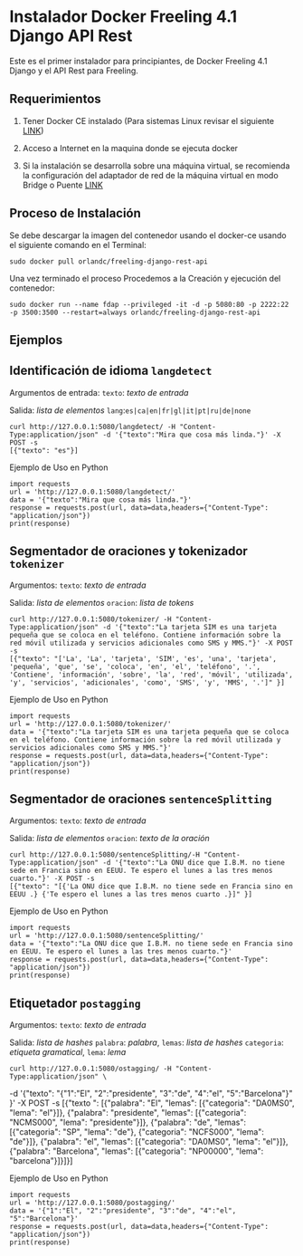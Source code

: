 # Instalador Docker Freeling 4.1 Django API Rest

Este es el primer instalador para principiantes, de Docker Freeling 4.1 Django y el API Rest para Freeling.

## Requerimientos

1. Tener Docker CE instalado (Para sistemas Linux revisar el siguiente [LINK](https://gist.github.com/subfuzion/90e8498a26c206ae393b66804c032b79))

3. Acceso a Internet en la maquina donde se ejecuta docker

3. Si la instalación se desarrolla sobre una máquina virtual, se recomienda la configuración del adaptador de red de la máquina virtual en modo Bridge o Puente [LINK](https://geek-university.com/oracle-virtualbox/configure-bridged-networks/)


## Proceso de Instalación

Se debe descargar la imagen del contenedor usando el docker-ce usando el siguiente comando en el Terminal:

    sudo docker pull orlandc/freeling-django-rest-api

Una vez terminado el proceso Procedemos a la Creación y ejecución del contenedor:

    sudo docker run --name fdap --privileged -it -d -p 5080:80 -p 2222:22 -p 3500:3500 --restart=always orlandc/freeling-django-rest-api

## Ejemplos

## Identificación de idioma `langdetect`

Argumentos de entrada: `texto`: *texto de entrada* 

Salida: *lista de elementos* `lang`:`es|ca|en|fr|gl|it|pt|ru|de|none`

    curl http://127.0.0.1:5080/langdetect/ -H "Content-Type:application/json" -d '{"texto":"Mira que cosa más linda."}' -X POST -s
    [{"texto": "es"}]

Ejemplo de Uso en Python

    import requests
    url = 'http://127.0.0.1:5080/langdetect/'
    data = '{"texto":"Mira que cosa más linda."}'
    response = requests.post(url, data=data,headers={"Content-Type": "application/json"})
    print(response)

## Segmentador de oraciones y tokenizador `tokenizer`

Argumentos: `texto`: *texto de entrada*

Salida: *lista de elementos* `oracion`: *lista de tokens*

    curl http://127.0.0.1:5080/tokenizer/ -H "Content-Type:application/json" -d '{"texto":"La tarjeta SIM es una tarjeta pequeña que se coloca en el teléfono. Contiene información sobre la red móvil utilizada y servicios adicionales como SMS y MMS."}' -X POST -s
    [{"texto": "['La', 'La', 'tarjeta', 'SIM', 'es', 'una', 'tarjeta', 'pequeña', 'que', 'se', 'coloca', 'en', 'el', 'teléfono', '.', 'Contiene', 'información', 'sobre', 'la', 'red', 'móvil', 'utilizada', 'y', 'servicios', 'adicionales', 'como', 'SMS', 'y', 'MMS', '.']" }]

Ejemplo de Uso en Python

    import requests
    url = 'http://127.0.0.1:5080/tokenizer/'
    data = '{"texto":"La tarjeta SIM es una tarjeta pequeña que se coloca en el teléfono. Contiene información sobre la red móvil utilizada y servicios adicionales como SMS y MMS."}'
    response = requests.post(url, data=data,headers={"Content-Type": "application/json"})
    print(response)

## Segmentador de oraciones `sentenceSplitting`

Argumentos: `texto`: *texto de entrada*

Salida: *lista de elementos* `oracion`: *texto de la oración*

    curl http://127.0.0.1:5080/sentenceSplitting/-H "Content-Type:application/json" -d '{"texto":"La ONU dice que I.B.M. no tiene sede en Francia sino en EEUU. Te espero el lunes a las tres menos cuarto."}' -X POST -s
    [{"texto": "[{'La ONU dice que I.B.M. no tiene sede en Francia sino en EEUU .} {'Te espero el lunes a las tres menos cuarto .}]" }]

Ejemplo de Uso en Python

    import requests
    url = 'http://127.0.0.1:5080/sentenceSplitting/'
    data = '{"texto":"La ONU dice que I.B.M. no tiene sede en Francia sino en EEUU. Te espero el lunes a las tres menos cuarto."}'
    response = requests.post(url, data=data,headers={"Content-Type": "application/json"})
    print(response)

## Etiquetador `postagging`

Argumentos: `texto`: *texto de entrada*

Salida: *lista de hashes* `palabra`: *palabra*, `lemas`: *lista de hashes* `categoria`: *etiqueta gramatical*, `lema`: *lema*

    curl http://127.0.0.1:5080/ostagging/ -H "Content-Type:application/json" \
-d '{"texto": "{\"1\":\"El\", \"2\":\"presidente\", \"3\":\"de\", \"4\":\"el\", \"5\":\"Barcelona\"}" }' -X POST -s
    [{"texto ": [{"palabra": "El", "lemas": [{"categoria": "DA0MS0", "lema": "el"}]}, {"palabra": "presidente", "lemas": [{"categoria": "NCMS000", "lema":
    "presidente"}]}, {"palabra": "de", "lemas": [{"categoria": "SP", "lema": "de"}, {"categoria": "NCFS000", "lema": "de"}]}, {"palabra": "el", "lemas": [{"categoria": "DA0MS0", "lema": "el"}]}, {"palabra": "Barcelona", "lemas": [{"categoria": "NP00000", "lema": "barcelona"}]}]}]

Ejemplo de Uso en Python

    import requests
    url = 'http://127.0.0.1:5080/postagging/'
    data = '{"1":"El", "2":"presidente", "3":"de", "4":"el", "5":"Barcelona"}'
    response = requests.post(url, data=data,headers={"Content-Type": "application/json"})
    print(response)
